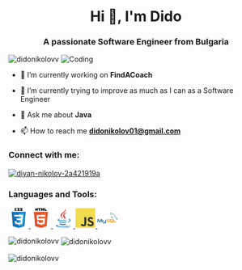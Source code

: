 <h1 align="center">Hi 👋, I'm Dido</h1>
<h3 align="center">A passionate Software Engineer from Bulgaria</h3>
<img align="right" alt="Coding" width="400" src="https://cdn.dribbble.com/users/1162077/screenshots/3848914/programmer.gif">

<p align="left"> <img src="https://komarev.com/ghpvc/?username=didonikolovv&label=Profile%20views&color=0e75b6&style=flat" alt="didonikolovv" /> </p>

- 🔭 I’m currently working on **FindACoach**

- 🌱 I’m currently trying to improve as much as I can as a Software Engineer

- 💬 Ask me about **Java**

- 📫 How to reach me **didonikolov01@gmail.com**

<h3 align="left">Connect with me:</h3>
<p align="left">
<a href="https://linkedin.com/in/diyan-nikolov-2a421919a" target="blank"><img align="center" src="https://raw.githubusercontent.com/rahuldkjain/github-profile-readme-generator/master/src/images/icons/Social/linked-in-alt.svg" alt="diyan-nikolov-2a421919a" height="30" width="40" /></a>
</p>

<h3 align="left">Languages and Tools:</h3>
<p align="left"> <a href="https://www.w3schools.com/css/" target="_blank" rel="noreferrer"> <img src="https://raw.githubusercontent.com/devicons/devicon/master/icons/css3/css3-original-wordmark.svg" alt="css3" width="40" height="40"/> </a> <a href="https://www.w3.org/html/" target="_blank" rel="noreferrer"> <img src="https://raw.githubusercontent.com/devicons/devicon/master/icons/html5/html5-original-wordmark.svg" alt="html5" width="40" height="40"/> </a> <a href="https://www.java.com" target="_blank" rel="noreferrer"> <img src="https://raw.githubusercontent.com/devicons/devicon/master/icons/java/java-original.svg" alt="java" width="40" height="40"/> </a> <a href="https://developer.mozilla.org/en-US/docs/Web/JavaScript" target="_blank" rel="noreferrer"> <img src="https://raw.githubusercontent.com/devicons/devicon/master/icons/javascript/javascript-original.svg" alt="javascript" width="40" height="40"/> </a> <a href="https://www.mysql.com/" target="_blank" rel="noreferrer"> <img src="https://raw.githubusercontent.com/devicons/devicon/master/icons/mysql/mysql-original-wordmark.svg" alt="mysql" width="40" height="40"/> </a> </p>

<p><img align="left" src="https://github-readme-stats.vercel.app/api/top-langs?username=didonikolovv&show_icons=true&locale=en&layout=compact" alt="didonikolovv" /></p>

<p>&nbsp;<img align="center" src="https://github-readme-stats.vercel.app/api?username=didonikolovv&show_icons=true&locale=en" alt="didonikolovv" /></p>

<p><img align="center" src="https://github-readme-streak-stats.herokuapp.com/?user=didonikolovv&" alt="didonikolovv" /></p>

